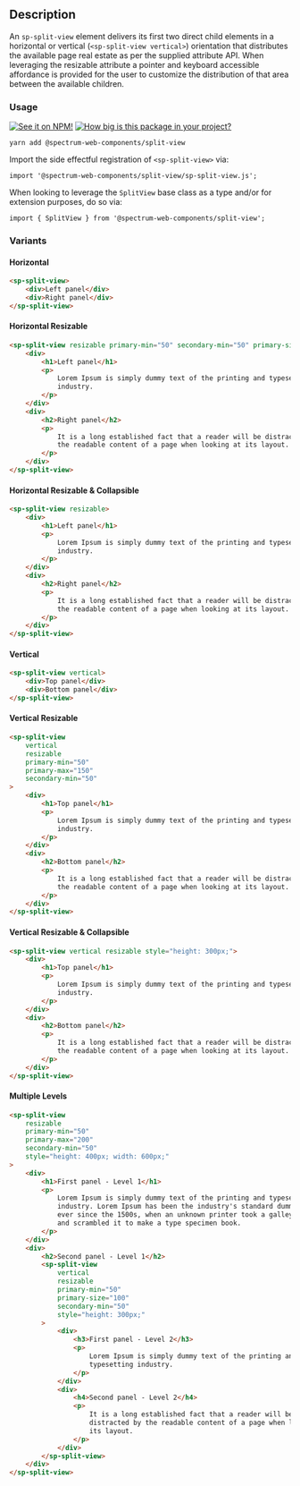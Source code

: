## Description

An `sp-split-view` element delivers its first two direct child elements in a horizontal or vertical (`<sp-split-view vertical>`) orientation that distributes the available page real estate as per the supplied attribute API. When leveraging the resizable attribute a pointer and keyboard accessible affordance is provided for the user to customize the distribution of that area between the available children.

### Usage

[![See it on NPM!](https://img.shields.io/npm/v/@spectrum-web-components/split-view?style=for-the-badge)](https://www.npmjs.com/package/@spectrum-web-components/split-view)
[![How big is this package in your project?](https://img.shields.io/bundlephobia/minzip/@spectrum-web-components/split-view?style=for-the-badge)](https://bundlephobia.com/result?p=@spectrum-web-components/split-view)

```
yarn add @spectrum-web-components/split-view
```

Import the side effectful registration of `<sp-split-view>` via:

```
import '@spectrum-web-components/split-view/sp-split-view.js';
```

When looking to leverage the `SplitView` base class as a type and/or for extension purposes, do so via:

```
import { SplitView } from '@spectrum-web-components/split-view';
```

### Variants

#### Horizontal

```html
<sp-split-view>
    <div>Left panel</div>
    <div>Right panel</div>
</sp-split-view>
```

#### Horizontal Resizable

```html
<sp-split-view resizable primary-min="50" secondary-min="50" primary-size="100">
    <div>
        <h1>Left panel</h1>
        <p>
            Lorem Ipsum is simply dummy text of the printing and typesetting
            industry.
        </p>
    </div>
    <div>
        <h2>Right panel</h2>
        <p>
            It is a long established fact that a reader will be distracted by
            the readable content of a page when looking at its layout.
        </p>
    </div>
</sp-split-view>
```

#### Horizontal Resizable & Collapsible

```html
<sp-split-view resizable>
    <div>
        <h1>Left panel</h1>
        <p>
            Lorem Ipsum is simply dummy text of the printing and typesetting
            industry.
        </p>
    </div>
    <div>
        <h2>Right panel</h2>
        <p>
            It is a long established fact that a reader will be distracted by
            the readable content of a page when looking at its layout.
        </p>
    </div>
</sp-split-view>
```

#### Vertical

```html
<sp-split-view vertical>
    <div>Top panel</div>
    <div>Bottom panel</div>
</sp-split-view>
```

#### Vertical Resizable

```html
<sp-split-view
    vertical
    resizable
    primary-min="50"
    primary-max="150"
    secondary-min="50"
>
    <div>
        <h1>Top panel</h1>
        <p>
            Lorem Ipsum is simply dummy text of the printing and typesetting
            industry.
        </p>
    </div>
    <div>
        <h2>Bottom panel</h2>
        <p>
            It is a long established fact that a reader will be distracted by
            the readable content of a page when looking at its layout.
        </p>
    </div>
</sp-split-view>
```

#### Vertical Resizable & Collapsible

```html
<sp-split-view vertical resizable style="height: 300px;">
    <div>
        <h1>Top panel</h1>
        <p>
            Lorem Ipsum is simply dummy text of the printing and typesetting
            industry.
        </p>
    </div>
    <div>
        <h2>Bottom panel</h2>
        <p>
            It is a long established fact that a reader will be distracted by
            the readable content of a page when looking at its layout.
        </p>
    </div>
</sp-split-view>
```

#### Multiple Levels

```html
<sp-split-view
    resizable
    primary-min="50"
    primary-max="200"
    secondary-min="50"
    style="height: 400px; width: 600px;"
>
    <div>
        <h1>First panel - Level 1</h1>
        <p>
            Lorem Ipsum is simply dummy text of the printing and typesetting
            industry. Lorem Ipsum has been the industry's standard dummy text
            ever since the 1500s, when an unknown printer took a galley of type
            and scrambled it to make a type specimen book.
        </p>
    </div>
    <div>
        <h2>Second panel - Level 1</h2>
        <sp-split-view
            vertical
            resizable
            primary-min="50"
            primary-size="100"
            secondary-min="50"
            style="height: 300px;"
        >
            <div>
                <h3>First panel - Level 2</h3>
                <p>
                    Lorem Ipsum is simply dummy text of the printing and
                    typesetting industry.
                </p>
            </div>
            <div>
                <h4>Second panel - Level 2</h4>
                <p>
                    It is a long established fact that a reader will be
                    distracted by the readable content of a page when looking at
                    its layout.
                </p>
            </div>
        </sp-split-view>
    </div>
</sp-split-view>
```

